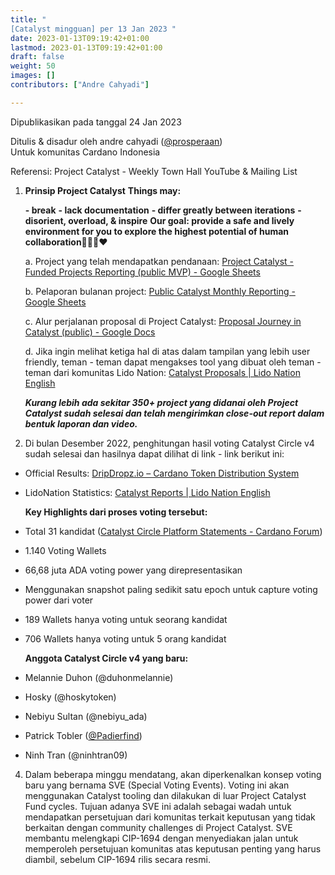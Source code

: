 ```yaml
---
title: "
[Catalyst mingguan] per 13 Jan 2023 "
date: 2023-01-13T09:19:42+01:00
lastmod: 2023-01-13T09:19:42+01:00
draft: false
weight: 50
images: []
contributors: ["Andre Cahyadi"]

---
```


Dipublikasikan pada tanggal 24 Jan 2023

Ditulis & disadur oleh andre cahyadi ([@prosperaan](https://forum.cardano.org/u/prosperaan)) <br/>
Untuk komunitas Cardano Indonesia

Referensi: Project Catalyst - Weekly Town Hall YouTube & Mailing List

1.  **Prinsip Project Catalyst**
    **Things may:**

    **\- break**
    **\- lack documentation**
    **\- differ greatly between iterations**
    **\- disorient, overload, & inspire**
    **Our goal: provide a safe and lively environment for you to explore the highest potential of human collaboration**💪🙏🤝❤️

    a. Project yang telah mendapatkan pendanaan: [Project Catalyst - Funded Projects Reporting (public MVP) - Google Sheets](https://docs.google.com/spreadsheets/d/1bfnWFa94Y7Zj0G7dtpo9W1nAYGovJbswipxiHT4UE3g/edit#gid=938310766)

    b. Pelaporan bulanan project: [Public Catalyst Monthly Reporting - Google Sheets](https://docs.google.com/spreadsheets/d/1wAG5O4PBLRTM01PLUyc3iS9EYOaucyDHryOOG8OVKuk/edit#gid=0)

    c. Alur perjalanan proposal di Project Catalyst: [Proposal Journey in Catalyst (public) - Google Docs](https://docs.google.com/document/d/1zsMynqU8mmqJt8ikXu1ESQDnTn3o6vEBt8UNxIezwTA/edit)

    d. Jika ingin melihat ketiga hal di atas dalam tampilan yang lebih user friendly, teman - teman dapat mengakses tool yang dibuat oleh teman - teman dari komunitas Lido Nation: [Catalyst Proposals | Lido Nation English](https://www.lidonation.com/en/project-catalyst/projects)

    _**Kurang lebih ada sekitar 350+ project yang didanai oleh Project Catalyst sudah selesai dan telah mengirimkan close-out report dalam bentuk laporan dan video.**_

2.  Di bulan Desember 2022, penghitungan hasil voting Catalyst Circle v4 sudah selesai dan hasilnya dapat dilihat di link - link berikut ini:

- Official Results: [DripDropz.io – Cardano Token Distribution System](https://dripdropz.io/vote/3/results)

- LidoNation Statistics: [Catalyst Reports | Lido Nation English](https://www.lidonation.com/en/project-catalyst/votes/ccv4)

  **Key Highlights dari proses voting tersebut:**

- Total 31 kandidat ([Catalyst Circle Platform Statements - Cardano Forum](https://forum.cardano.org/c/english/catalyst-circle-platform-statements/208))

- 1.140 Voting Wallets

- 66,68 juta ADA voting power yang direpresentasikan

- Menggunakan snapshot paling sedikit satu epoch untuk capture voting power dari voter

- 189 Wallets hanya voting untuk seorang kandidat

- 706 Wallets hanya voting untuk 5 orang kandidat

  **Anggota Catalyst Circle v4 yang baru:**

- Melannie Duhon (@duhonmelannie)

- Hosky (@hoskytoken)

- Nebiyu Sultan (@nebiyu_ada)

- Patrick Tobler ([@Padierfind](/u/padierfind))

- Ninh Tran (@ninhtran09)

4.  Dalam beberapa minggu mendatang, akan diperkenalkan konsep voting baru yang bernama SVE (Special Voting Events). Voting ini akan menggunakan Catalyst tooling dan dilakukan di luar Project Catalyst Fund cycles.
    Tujuan adanya SVE ini adalah sebagai wadah untuk mendapatkan persetujuan dari komunitas terkait keputusan yang tidak berkaitan dengan community challenges di Project Catalyst.
    SVE membantu melengkapi CIP-1694 dengan menyediakan jalan untuk memperoleh persetujuan komunitas atas keputusan penting yang harus diambil, sebelum CIP-1694 rilis secara resmi.
